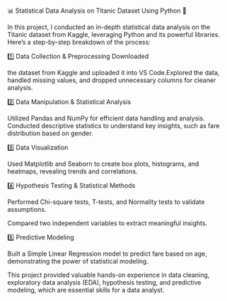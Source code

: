 📊 Statistical Data Analysis on Titanic Dataset Using Python 🚢

In this project, I conducted an in-depth statistical data analysis on the Titanic dataset from Kaggle, leveraging Python and its powerful libraries. Here’s a step-by-step breakdown of the process:

1️⃣ Data Collection & Preprocessing
Downloaded

the dataset from Kaggle and uploaded it into VS Code.Explored the data, handled missing values, and dropped unnecessary columns for cleaner analysis.

2️⃣ Data Manipulation & Statistical Analysis

Utilized Pandas and NumPy for efficient data handling and analysis.
Conducted descriptive statistics to understand key insights, such as fare distribution based on gender.

3️⃣ Data Visualization

Used Matplotlib and Seaborn to create box plots, histograms, and heatmaps, revealing trends and correlations.

4️⃣ Hypothesis Testing & Statistical Methods

Performed Chi-square tests, T-tests, and Normality tests to validate assumptions.

Compared two independent variables to extract meaningful insights.

5️⃣ Predictive Modeling

Built a Simple Linear Regression model to predict fare based on age, demonstrating the power of statistical modeling.

This project provided valuable hands-on experience in data cleaning, exploratory data analysis (EDA), hypothesis testing, and predictive modeling, which are essential skills for a data analyst.
